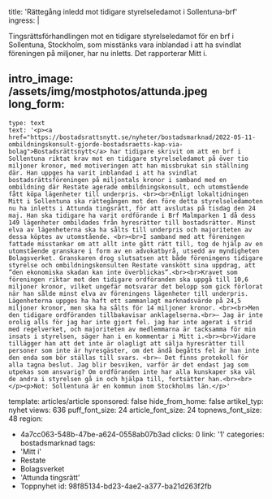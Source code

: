title: 'Rättegång inledd mot tidigare styrelseledamot i Sollentuna-brf'
ingress: |
  <p>Tingsrättsförhandlingen mot en tidigare styrelseledamot för en brf i Sollentuna, Stockholm, som misstänks vara inblandad i att ha svindlat föreningen på miljoner, har nu inletts. Det rapporterar Mitt i.
  </p>
  
intro_image: /assets/img/mostphotos/attunda.jpeg
long_form:
  -
    type: text
    text: '<p><a href="https://bostadsrattsnytt.se/nyheter/bostadsmarknad/2022-05-11-ombildningskonsult-gjorde-bostadsraetts-kap-via-bolag">Bostadsrättsnytt</a> har tidigare skrivit om att en brf i Sollentuna riktat krav mot en tidigare styrelseledamot på över tio miljoner kronor, med motiveringen att han missbrukat sin ställning där. Han uppges ha varit inblandad i att ha svindlat bostadsrättsföreningen på miljontals kronor i samband med en ombildning där Restate agerade ombildningskonsult, och utomstående fått köpa lägenheter till underpris. <br><br>Enligt lokaltidningen Mitt i Sollentuna ska rättegången mot den före detta styrelseledamoten nu ha inletts i Attunda tingsrätt, för att avslutas på tisdag den 24 maj. Han ska tidigare ha varit ordförande i Brf Malmparken 1 då dess 149 lägenheter ombildades från hyresrätter till bostadsrätter. Minst elva av lägenheterna ska ha sålts till underpris och majoriteten av dessa köptes av utomstående. <br><br>I samband med att föreningen fattade misstankar om att allt inte gått rätt till, tog de hjälp av en utomstående granskare i form av en advokatbyrå, utsedd av myndigheten Bolagsverket. Granskaren drog slutsatsen att både föreningens tidigare styrelse och ombildningskonsulten Restate vanskött sina uppdrag, att ”den ekonomiska skadan kan inte överblickas”.<br><br>Kravet som föreningen riktar mot den tidigare ordföranden ska uppgå till 10,6 miljoner kronor, vilket ungefär motsvarar det belopp som gick förlorat när han sålde minst elva av föreningens lägenheter till underpris. Lägenheterna uppges ha haft ett sammanlagt marknadsvärde på 24,5 miljoner kronor, men ska ha sålts för 14 miljoner kronor. <br><br>Men den tidigare ordföranden tillbakavisar anklagelserna.<br>– Jag är inte orolig alls för jag har inte gjort fel. jag har inte agerat i strid med regelverket, och majoriteten av medlemmarna är tacksamma för min insats i styrelsen, säger han i en kommentar i Mitt i.<br><br>Vidare tillägger han att det inte är olagligt att sälja hyresrätter till personer som inte är hyresgäster, om det ändå begåtts fel är han inte den enda som bör ställas till svars. <br>– Det finns protokoll för alla tagna beslut. Jag blir besviken, varför är det endast jag som utpekas som ansvarig? Om ordföranden inte har alla kunskaper ska väl de andra i styrelsen gå in och hjälpa till, fortsätter han.<br><br></p><p>Not: Sollentuna är en kommun inom Stockholms län.</p>'
template: articles/article
sponsored: false
hide_from_home: false
artikel_typ: nyhet
views: 636
puff_font_size: 24
article_font_size: 24
topnews_font_size: 48
region:
  - 4a7cc063-548b-47be-a624-0558ab07b3ad
clicks: 0
link: '1'
categories: bostadsmarknad
tags:
  - 'Mitt i'
  - Restate
  - Bolagsverket
  - 'Attunda tingsrätt'
  - Toppnyhet
id: 98f85134-bd23-4ae2-a377-ba21d263f2fb
